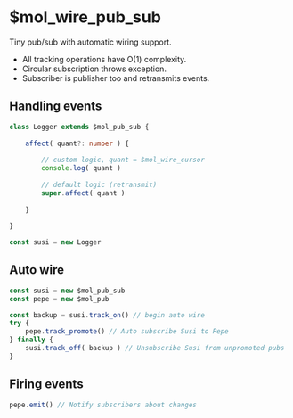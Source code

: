 # $mol_wire_pub_sub

Tiny pub/sub with automatic wiring support.

- All tracking operations have O(1) complexity.
- Circular subscription throws exception.
- Subscriber is publisher too and retransmits events.

## Handling events

```ts
class Logger extends $mol_pub_sub {
	
	affect( quant?: number ) {
		
		// custom logic, quant = $mol_wire_cursor
		console.log( quant )
		
		// default logic (retransmit)
		super.affect( quant )
		
	}
	
}

const susi = new Logger
```

## Auto wire

```ts
const susi = new $mol_pub_sub
const pepe = new $mol_pub

const backup = susi.track_on() // begin auto wire
try {
	pepe.track_promote() // Auto subscribe Susi to Pepe
} finally {
	susi.track_off( backup ) // Unsubscribe Susi from unpromoted pubs
}
```

## Firing events

```ts
pepe.emit() // Notify subscribers about changes
```
